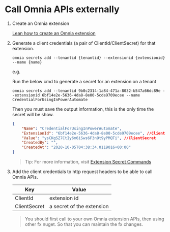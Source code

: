# Call Omnia APIs externally

1. Create an Omnia extension  

    [Lean how to create an Omnia extension](https://github.com/preciofishbone/OmniaFx/tree/master/docs/tutorials/first-extension#build-your-first-extension-like-a-boss) 

2. Generate a client credentials (a pair of ClientId/ClientSecret) for that extension.

    ```
    omnia secrets add --tenantid {tenantid} --extensionid {extensionid} --name {name}
    ```

    e.g.

    Run the below cmd to generate a secret for an extension on a tenant 

    ```
    omnia secrets add --tenantid 9b0c2314-1a84-471a-8032-b547a66dc89e --extensionid 6bf14e2e-5636-4da8-8e00-5cde9709ecee --name CredentialForUsingInPowerAutomate
    ```

    Then you must save the output information, this is the only time the secret will be show.

    ```json
    {
        "Name": "CredentialForUsingInPowerAutomate",
        "ExtensionId": "6bf14e2e-5636-4da8-8e00-5cde9709ecee", //ClientId
        "Value": "ysCKgSZ7CtIy6m6iSws6F3nOt9yPMQTi", //ClientSecret
        "CreatedBy": "",
        "CreatedAt": "2020-10-05T04:38:34.0119016+00:00"
    }
    ```

    >Tip: For more information, visit [Extension Secret Commands]([../../../cli#omnia-extensions-push](https://github.com/preciofishbone/OmniaFx/tree/master/docs/cli#extension-secret-commands))


3. Add the client credentials to http request headers to be able to call Omnia APIs.

    | Key | Value |
    | -- | -- |
    | ClientId | extension id |
    | ClientSecret | a secret of the extension |

    > You should first call to your own Omnia extension APIs, then using other fx nuget. So that you can maintain the fx changes.